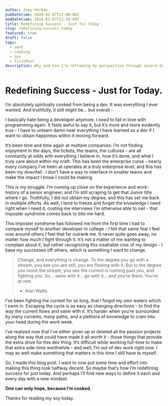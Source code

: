 ```yaml
---
author: Zoey Uerban
pubDatetime: 2024-02-07T12:00:00Z
modDatetime: 2024-02-07T12:38:00Z
title: Redefining Success - Just for Today
slug: redefining-success-today
featured: true
draft: false
tags:
  - vent
  - cooking
  - zen
  - firstPost
description: Why and how I'm reframing my perspective through severe burnout.
---
```


# Redefining Success - Just for Today.

I’m absolutely spiritually cooked from being a dev. It was everything I ever wanted. And truthfully, it still might be… but overall -

I basically hate being a developer anymore. I _need_ to fall in love with programming again. It feels awful to say it, but it’s more and more evidently true - I have to unlearn damn near everything I have learned as a dev if I want to obtain happiness within it moving forward.

It’s been time and time again at multiple companies: I’m not finding enjoyment in the days, the tickets, the teams, the cultures - are all constantly at odds with everything I believe in, how it’s done, and what I truly care about within my craft. This has been the enterprise curse - nearly every company I’ve been at operates at a truly enterprise level, and this has been my downfall : I don’t have a way to interface in smaller teams and make the impact I know I could be making.

This is my struggle. I’m coming up close on the experience and work-history of a senior engineer, and I’m still scraping to get that Junior title where I go. Truthfully, I did not obtain my degree, and this has set me back in multiple efforts. As well, I tend to freeze and forget the knowledge I need right when I need it, costing me interviews I’m otherwise able to nail - that imposter syndrome comes back to bite me hard.

This imposter syndrome has followed me from the first time I had to compare myself to another developer in college - I felt that same fear I feel now around others I feel that far outrank me. It never quite goes away, no matter how much I fight through it. It’s not a matter of me wanting to complain about it, but rather recognizing this insatiable crux of my design - I base my successes off others, which is something I want to change.

> Change, and everything is change. To the degree you go with a stream, you see you are still, you are flowing with it. But to the degree you resist the stream, you see the current is rushing past you, and fighting you. So… swim with it… go with it… and you’re there. You’re at rest.
>
> - Alan Watts

I’ve been fighting the current for so long, that I forgot my own waters which I swim in. Escaping the cycle is as easy as changing directions - to find the way the current flows and swim with it. It’s harder when you’re surrounded by many currents, many paths, and a plethora of knowledge to cram into your head during the work week.

I’ve realized now that I’ve either given up or deleted all the passion projects along the way that could have made it all worth it - those things that provide the extra drive for this dev thing. It’s difficult while working full-time to make that extra side-time worthwhile - and well, I’m out of dev work right now. I may as well make something that matters in this time I still have to myself.

So, I made this blog post. I want to now put some time and effort into making this thing look halfway decent. So maybe that’s how I’m redefining success for just today. And perhaps I’ll find new ways to define it each and every day with a new mindset.

**One can only hope, because I’m cooked.**

Thanks for reading my soy today.
